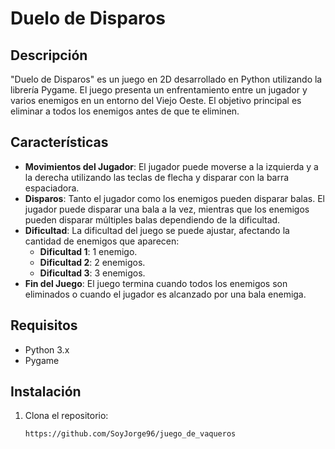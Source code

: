 # Duelo de Disparos

## Descripción

"Duelo de Disparos" es un juego en 2D desarrollado en Python utilizando la librería Pygame. El juego presenta un enfrentamiento entre un jugador y varios enemigos en un entorno del Viejo Oeste. El objetivo principal es eliminar a todos los enemigos antes de que te eliminen. 

## Características

- **Movimientos del Jugador**: El jugador puede moverse a la izquierda y a la derecha utilizando las teclas de flecha y disparar con la barra espaciadora.
- **Disparos**: Tanto el jugador como los enemigos pueden disparar balas. El jugador puede disparar una bala a la vez, mientras que los enemigos pueden disparar múltiples balas dependiendo de la dificultad.
- **Dificultad**: La dificultad del juego se puede ajustar, afectando la cantidad de enemigos que aparecen:
  - **Dificultad 1**: 1 enemigo.
  - **Dificultad 2**: 2 enemigos.
  - **Dificultad 3**: 3 enemigos.
- **Fin del Juego**: El juego termina cuando todos los enemigos son eliminados o cuando el jugador es alcanzado por una bala enemiga.

## Requisitos

- Python 3.x
- Pygame

## Instalación

1. Clona el repositorio:
   ```bash
   https://github.com/SoyJorge96/juego_de_vaqueros
